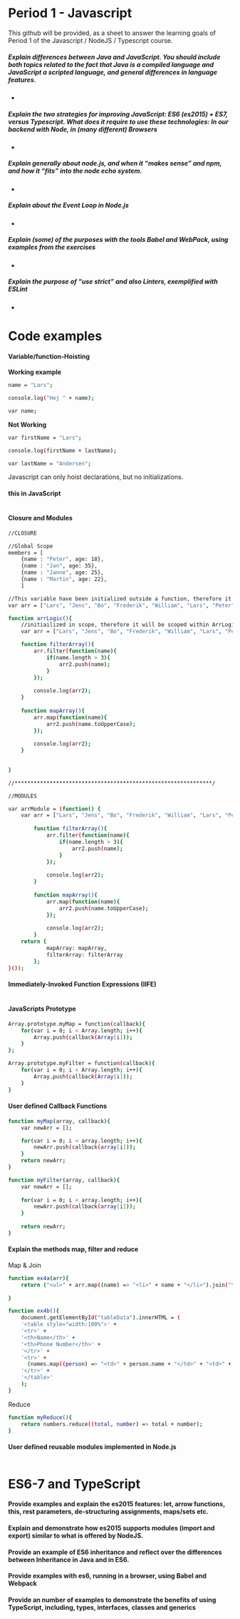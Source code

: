 # Period 1 - Javascript
This github will be provided, as a sheet to answer the learning goals of Period 1 of the Javascript / NodeJS / Typescript course. 


##### Explain differences between Java and JavaScript. You should include both topics related to the fact that Java is a compiled language and JavaScript a scripted language, and general differences in language features.
- 

##### Explain the two strategies for improving JavaScript: ES6 (es2015) + ES7, versus Typescript. What does it require to use these technologies: In our backend with Node, in (many different) Browsers
- 
##### Explain generally about node.js, and when it “makes sense” and npm, and how it “fits” into the node echo system.
- 
##### Explain about the Event Loop in Node.js
- 
##### Explain (some) of the purposes with the tools Babel and WebPack, using  examples from the exercises
- 
##### Explain the purpose of “use strict” and also Linters, exemplified with ESLint 
- 

# Code examples

#### Variable/function-Hoisting
**Working example**
```sh
name = "Lars";

console.log("Hej " + name);

var name;
```

**Not Working**
```sh
var firstName = "Lars";

console.log(firstName + lastName);

var lastName = "Andersen";
```
Javascript can only hoist declarations, but no initializations.

#### **this** in JavaScript
```sh

```
#### Closure and Modules
```sh
//CLOSURE

//Global Scope
members = [
    {name : "Peter", age: 18},
    {name : "Jan", age: 35},
    {name : "Janne", age: 25},
    {name : "Martin", age: 22},
    ]

//This variable have been initialized outside a function, therefore it will be defined as a global scope.
var arr = ["Lars", "Jens", "Bo", "Frederik", "William", "Lars", "Peter", "Jan", "Bo"];

function arrLogic(){
    //initiailized in scope, therefore it will be scoped within ArrLogic
    var arr = ["Lars", "Jens", "Bo", "Frederik", "William", "Lars", "Peter", "Jan", "Bo"];

    function filterArray(){
        arr.filter(function(name){
            if(name.length > 3){
                arr2.push(name);
            }
        });
        
        console.log(arr2);
    }
    
    function mapArray(){
        arr.map(function(name){
            arr2.push(name.toUpperCase);
        });
    
        console.log(arr2);
    }
    

}

//**************************************************************/

//MODULES

var arrModule = (function() {
    var arr = ["Lars", "Jens", "Bo", "Frederik", "William", "Lars", "Peter", "Jan", "Bo"];
    
        function filterArray(){
            arr.filter(function(name){
                if(name.length > 3){
                    arr2.push(name);
                }
            });
            
            console.log(arr2);
        }
        
        function mapArray(){
            arr.map(function(name){
                arr2.push(name.toUpperCase);
            });
        
            console.log(arr2);
        }
    return {
            mapArray: mapArray,
            filterArray: filterArray
        };
}());
```
#### Immediately-Invoked Function Expressions (IIFE)
```sh

```
#### JavaScripts Prototype
```sh
Array.prototype.myMap = function(callback){
    for(var i = 0; i < Array.length; i++){
        Array.push(callback(Array[i]));
    }
};

Array.prototype.myFilter = function(callback){
    for(var i = 0; i < Array.length; i++){
        Array.push(callback(Array[i]));
    }
}
```
#### User defined Callback Functions
```sh
function myMap(array, callback){
    var newArr = [];

    for(var i = 0; i < array.length; i++){
        newArr.push(callback(array[i]));
    }
    return newArr;
}

function myFilter(array, callback){
    var newArr = [];
    
    for(var i = 0; i < array.length; i++){
        newArr.push(callback(array[i]));
    }
    
    return newArr;
}

```
#### Explain the methods map, filter and reduce
Map & Join
```sh
function ex4a(arr){
    return ("<ul>" + arr.map((name) => "<li>" + name + "</li>").join("\n") + "</ul>");
    
}

function ex4b(){
    document.getElementById("tableData").innerHTML = (
    '<table style="width:100%">' + 
    '<tr>' +
    '<th>Name</th>' +
    '<th>Phone Number</th>' + 
    '</tr>' +
    '<tr>' + 
      (names.map((person) => "<td>" + person.name + "</td>" + "<td>" + person.phone + "</td>").join("\n")) +
    '</tr>' +
    '</table>'
    );
}
```
Reduce
```sh
function myReduce(){
    return numbers.reduce((total, number) => total + number);
}
```

#### User defined reusable modules implemented in Node.js
```sh

```

# ES6-7 and TypeScript
#### Provide examples and explain the es2015 features: let, arrow functions, this, rest parameters, de-structuring assignments, maps/sets etc.
#### Explain and demonstrate how es2015 supports modules (import and export) similar to what is offered by NodeJS.
#### Provide an example of ES6 inheritance and reflect over the differences between Inheritance in Java and in ES6.
#### Provide examples with es6, running in a browser, using Babel and Webpack
#### Provide an number of examples to demonstrate the benefits of using TypeScript, including, types, interfaces, classes and generics
